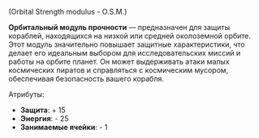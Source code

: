 (Orbital Strength modulus -  O.S.M.)

**Орбитальный модуль прочности** — предназначен для защиты кораблей, находящихся на низкой или средней околоземной орбите. Этот модуль значительно повышает защитные характеристики, что делает его идеальным выбором для исследовательских миссий и работы на орбите планет. Он может выдерживать атаки малых космических пиратов и справляться с космическим мусором, обеспечивая безопасность вашего корабля.

Атрибуты:
- **Защита**: + 15
- **Энергия**: - 25
- **Занимаемые ячейки**: - 1